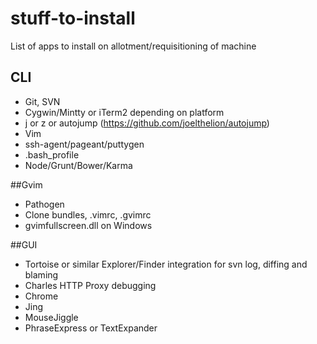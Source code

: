 # stuff-to-install
List of apps to install on allotment/requisitioning of machine

## CLI
- Git, SVN
- Cygwin/Mintty or iTerm2 depending on platform
- j or z or autojump (https://github.com/joelthelion/autojump)
- Vim
- ssh-agent/pageant/puttygen
- .bash_profile
- Node/Grunt/Bower/Karma

##Gvim
- Pathogen
- Clone bundles, .vimrc, .gvimrc
- gvimfullscreen.dll on Windows

##GUI
- Tortoise or similar Explorer/Finder integration for svn log, diffing and blaming
- Charles HTTP Proxy debugging
- Chrome
- Jing
- MouseJiggle
- PhraseExpress or TextExpander
